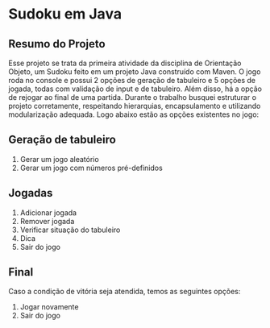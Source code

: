 # Sudoku em Java

## Resumo do Projeto
Esse projeto se trata da primeira atividade da disciplina de Orientação Objeto, um Sudoku feito em um projeto Java construído com Maven. O jogo roda no console e possui 2 opções de geração de tabuleiro e 5 opções de jogada, todas com validação de input e de tabuleiro. Além disso, há a opção de rejogar ao final de uma partida.
Durante o trabalho busquei estruturar o projeto corretamente, respeitando hierarquias, encapsulamento e utilizando modularização adequada. Logo abaixo estão as opções existentes no jogo:

## Geração de tabuleiro
1) Gerar um jogo aleatório
2) Gerar um jogo com números pré-definidos

## Jogadas
1) Adicionar jogada
2) Remover jogada
3) Verificar situação do tabuleiro
4) Dica
5) Sair do jogo

## Final
Caso a condição de vitória seja atendida, temos as seguintes opções:
1) Jogar novamente
2) Sair do jogo
